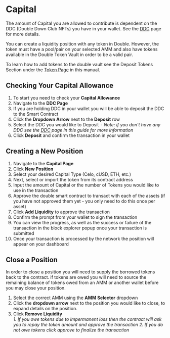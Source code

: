 # Capital

The amount of Capital you are allowed to contribute is dependent on the DDC (Double Down Club NFTs) you have in your wallet. See the [DDC](/DDC.html) page for more details.

You can create a liquidity position with any token in Double. However, the token must have a pool/pair on your selected AMM and also have tokens available in the Double Token Vault in order to be a valid pair. 

To learn how to add tokens to the double vault see the Deposit Tokens Section under the [Token Page](/Token.html) in this manual.

## Checking Your Capital Allowance 
1. To start you need to check your **Capital Allowance**
2. Navigate to the **DDC Page**
3. If you are holding DDC in your wallet you will be able to deposit the DDC to the Smart Contract
4. Click the **Dropdown Arrow** next to the **Deposit** row
5. Select the DDC you would like to Deposit
*⁃ Note: if you don’t have any DDC see the [DDC](/DDC.html)  page in this guide for more information*
6. Click **Deposit** and confirm the transaction in your wallet

## Creating a New Position
1. Navigate to the **Capital Page**
2. Click **New Position**
3. Select your desired Capital Type (Celo, cUSD, ETH, etc.)
4. Next, select or import the token from its contract address
5. Input the amount of Capital or the number of Tokens you would like to use in the transaction
6. Approve the double smart contract to transact with each of the assets (if you have not approved them yet - you only need to do this once per asset)
7. Click **Add Liquidity** to approve the transaction
8. Confirm the prompt from your wallet to sign the transaction
9. You can view the progress, as well as the success or failure of the transaction in the block explorer popup once your transaction is submitted
10. Once your transaction is processed by the network the position will appear on your dashboard


## Close a Position
In order to close a position you will need to supply the borrowed tokens back to the contract. if tokens are owed you will need to source the remaining balance of tokens owed from an AMM or another wallet before you may close your position.

1. Select the correct AMM using the **AMM Selector** dropdown
2. Click the **dropdown arrow** next to the position you would like to close, to expand details on the position.
3. Click **Remove Liquidity**    
    *1. If you owe tokens due to impermanent loss then the contract will ask you to repay the token amount and approve the transaction*
    *2. If you do not owe tokens click approve to finalize the transaction*
